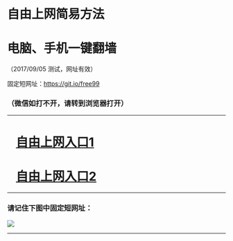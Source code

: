 ﻿# 自由上网简易方法

# 电脑、手机一键翻墙

（2017/09/05 测试，网址有效）

固定短网址：https://git.io/free99

### （微信如打不开，请转到浏览器打开）


***





# &nbsp;&nbsp; <a href="http://ft2723919536.fwq-tz1001.xyz/fwqtz01.html?t=09050017395 " target="_blank">自由上网入口1</a>
# &nbsp;&nbsp; <a href="http://ft1040012445.fwq-tz1002.xyz/fwqtz02.html?t=09050018472 " target="_blank">自由上网入口2</a>
***

### 请记住下图中固定短网址：

<img src="https://s3-us-west-2.amazonaws.com/fwq-1001/yjfq-20170905okok.png" /> 


***

